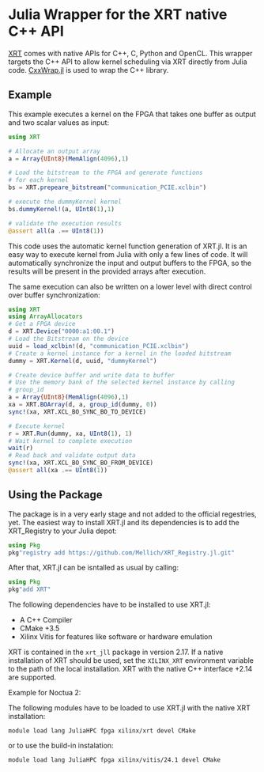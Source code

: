 # Julia Wrapper for the XRT native C++ API

[XRT](https://www.xilinx.com/products/design-tools/vitis/xrt.html#overview) comes with native APIs for C++, C, Python and OpenCL. This wrapper targets the
C++ API to allow kernel scheduling via XRT directly from Julia code.
[CxxWrap.jl](https://github.com/JuliaInterop/CxxWrap.jl) is used to wrap the C++ library.

## Example

This example executes a kernel on the FPGA that takes one buffer as output and
two scalar values as input:

```Julia
using XRT

# Allocate an output array
a = Array{UInt8}(MemAlign(4096),1)

# Load the bitstream to the FPGA and generate functions 
# for each kernel
bs = XRT.prepeare_bitstream("communication_PCIE.xclbin")

# execute the dummyKernel kernel
bs.dummyKernel!(a, UInt8(1),1)

# validate the execution results
@assert all(a .== UInt8(1))
```

This code uses the automatic kernel function generation of XRT.jl. It is an easy way to execute kernel from Julia with only a few lines of code.
It will automatically synchronize the input and output buffers to the FPGA, so the results will be present in the provided arrays after execution.

The same execution can also be written on a lower level with direct control over buffer synchronization:

```Julia
using XRT
using ArrayAllocators
# Get a FPGA device
d = XRT.Device("0000:a1:00.1")
# Load the Bitstream on the device
uuid = load_xclbin!(d, "communication_PCIE.xclbin")
# Create a kernel instance for a kernel in the loaded bitstream
dummy = XRT.Kernel(d, uuid, "dummyKernel")

# Create device buffer and write data to buffer
# Use the memory bank of the selected kernel instance by calling
# group_id
a = Array{UInt8}(MemAlign(4096),1)
xa = XRT.BOArray(d, a, group_id(dummy, 0))
sync!(xa, XRT.XCL_BO_SYNC_BO_TO_DEVICE)

# Execute kernel
r = XRT.Run(dummy, xa, UInt8(1), 1)
# Wait kernel to complete execution
wait(r)
# Read back and validate output data
sync!(xa, XRT.XCL_BO_SYNC_BO_FROM_DEVICE)
@assert all(xa .== UInt8(1))
```

## Using the Package

The package is in a very early stage and not added to the official regestries,
yet.
The easiest way to install XRT.jl and its dependencies is to add the XRT_Registry to your Julia depot:

```Julia
using Pkg
pkg"registry add https://github.com/Mellich/XRT_Registry.jl.git"
```

After that, XRT.jl can be isntalled as usual by calling:

```Julia
using Pkg
pkg"add XRT"
```
The following dependencies have to be installed to use XRT.jl:

- A C++ Compiler
- CMake +3.5
- Xilinx Vitis for features like software or hardware emulation

XRT is contained in the `xrt_jll` package in version 2.17.
If a native installation of XRT should be used, set the `XILINX_XRT` environment variable to the path of the local installation.
XRT with the native C++ interface +2.14 are supported.

Example for Noctua 2:

The following modules have to be loaded to use XRT.jl with the native XRT installation:

    module load lang JuliaHPC fpga xilinx/xrt devel CMake

or to use the build-in instalation:

    module load lang JuliaHPC fpga xilinx/vitis/24.1 devel CMake


